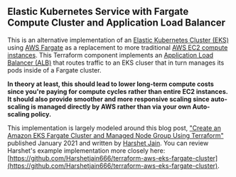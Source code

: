 ## Elastic Kubernetes Service with Fargate Compute Cluster and Application Load Balancer

This is an alternative implementation of an [Elastic Kubernetes Cluster (EKS)](https://aws.amazon.com/eks/) using [AWS Fargate](https://aws.amazon.com/fargate/) as a replacement to more traditional [AWS EC2 compute instances](https://aws.amazon.com/ec2/). This Terraform component implements an [Application Load Balancer (ALB)](https://docs.aws.amazon.com/elasticloadbalancing/latest/application/introduction.html) that routes traffic to an EKS cluser that in turn manages its pods inside of a Fargate cluster.

**In theory at least, this should lead to lower long-term compute costs since you're paying for compute cycles rather than entire EC2 instances. It should also provide smoother and more responsive scaling since auto-scaling is managed directly by AWS rather than via your own Auto-scaling policy.**

This implementation is largely modeled around this blog post, ["Create an Amazon EKS Fargate Cluster and Managed Node Group Using Terraform"](https://betterprogramming.pub/with-latest-updates-create-amazon-eks-fargate-cluster-and-managed-node-group-using-terraform-bc5cfefd5773) published January 2021 and written by [Harshet Jain](https://www.linkedin.com/in/harshet-jain/). You can review Harshet's example implementation more closely here: [https://github.com/Harshetjain666/terraform-aws-eks-fargate-cluster](https://github.com/Harshetjain666/terraform-aws-eks-fargate-cluster).
